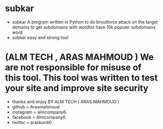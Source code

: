 # subkar
- subkar A program written in Python to do broutforce attack on the target domains to get subdomains with wordlist have 10k populer subdomains word 
- subkar easy and strong tool


# (ALM TECH , ARAS MAHMOUD ) We are not responsible for misuse of this tool. This tool was written to test your site and improve site security

- thanks and enjoy BY ALM TECH ( ARAS MAHMOUD )
- github = Arasmahmoud
- instagram = almcompany6
- facebook = Almcompany6
- twitter = araskurdi0
